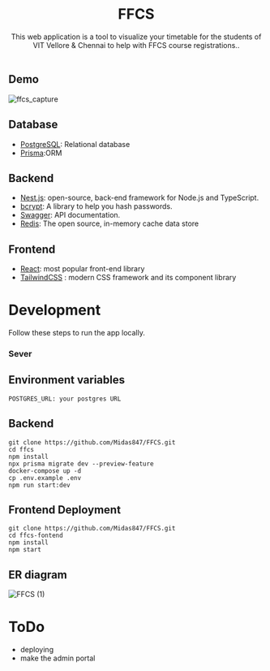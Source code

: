 <!-- markdownlint-disable MD033 -->

<div align="center">
  <h1>FFCS</h1>
  This web application is a tool to visualize your timetable for the students of VIT Vellore & Chennai to help with FFCS course registrations.. 
<!--   <br>The site is available at https://leetcode-predictor.vercel.app/ <br> -->
<!--   <b>Go check it out !!!</b> -->
  <br />
  <br />
</div>
</div>

## Demo
![ffcs_capture](https://github.com/Midas847/FFCS/assets/44649707/1b9f4015-8624-41c1-8c37-cc3447f34137)

## Database

- [PostgreSQL](https://www.postgresql.org/): Relational database
- [Prisma](https://www.prisma.io/):ORM

## Backend

- [Nest.js](https://docs.nestjs.com/): open-source, back-end framework for Node.js and TypeScript.
- [bcrypt](https://www.npmjs.com/package/bcrypt): A library to help you hash passwords.
- [Swagger](https://swagger.io/): API documentation.
- [Redis](https://redis.io/): The open source, in-memory cache data store

## Frontend

- [React](https://reactjs.org/): most popular front-end library
- [TailwindCSS](https://tailwindcss.com/) : modern CSS framework and its component library

# Development


Follow these steps to run the app locally.
### Sever
## Environment variables

```
POSTGRES_URL: your postgres URL
```
## Backend
```
git clone https://github.com/Midas847/FFCS.git
cd ffcs
npm install
npx prisma migrate dev --preview-feature
docker-compose up -d
cp .env.example .env
npm run start:dev
```
## Frontend Deployment

```
git clone https://github.com/Midas847/FFCS.git
cd ffcs-fontend
npm install
npm start
```
## ER diagram
![FFCS (1)](https://github.com/Midas847/FFCS/assets/44649707/f637422d-f685-4a9a-8fc7-44953c0359c8)

# ToDo
   - deploying
   - make the admin portal
